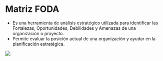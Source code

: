 # Matriz FODA
- Es una herramienta de análisis estratégico utilizada para identificar las Fortalezas, Oportunidades, Debilidades y Amenazas de una organización o proyecto.
- Permite evaluar la posición actual de una organización y ayudar en la planificación estratégica.

![](img/Pasted%20image%2020240924230903.png)